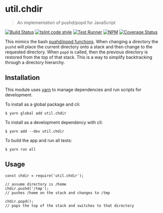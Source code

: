 # util.chdir

> An implementation of pushd/popd for JavaScript

[![Build Status](https://travis-ci.org/jmquigley/util.chdir.svg?branch=master)](https://travis-ci.org/jmquigley/util.chdir)
[![tslint code style](https://img.shields.io/badge/code_style-TSlint-5ed9c7.svg)](https://palantir.github.io/tslint/)
[![Test Runner](https://img.shields.io/badge/testing-jest-blue.svg)](https://facebook.github.io/jest/)
[![NPM](https://img.shields.io/npm/v/util.chdir.svg)](https://www.npmjs.com/package/util.chdir)
[![Coverage Status](https://coveralls.io/repos/github/jmquigley/util.chdir/badge.svg?branch=master)](https://coveralls.io/github/jmquigley/util.chdir?branch=master)

This mimics the bash [pushd/popd functions](https://en.wikipedia.org/wiki/Pushd_and_popd).  When changing a directory the `pushd` will place the current directory onto a stack and then change to the requested directory.  When `popd` is called, then the previous directory is restored from the top of that stack.  This is a way to simplify backtracking through a directory hierarchy.

## Installation

This module uses [yarn](https://yarnpkg.com/en/) to manage dependencies and run scripts for development.

To install as a global package and cli:
```
$ yarn global add util.chdir
```

To install as a development dependency with cli:
```
$ yarn add --dev util.chdir
```

To build the app and run all tests:
```
$ yarn run all
```


## Usage

    const chdir = require('util.chdir');

    // assume directory is /home
    chdir.pushd('/tmp');
    // pushes /home on the stack and changes to /tmp

    chdir.popd();
    // pops the top of the stack and switches to that directory

